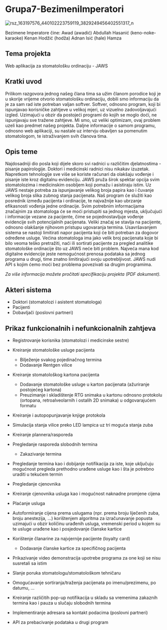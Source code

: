 # Grupa7-BezimeniImperatori

![rsz_163197576_440102223759119_3829249456402551317_n](https://user-images.githubusercontent.com/72881957/111922846-95f00b00-8a9c-11eb-91a0-1172b000775e.png)

Bezimene Imperatore čine: 
Awad (awadić) Abdullah 
Hasanić (keno-noke-karaoke) Kenan 
Hodžić (hodža) Adnan
Isić (hale) Hamza


## Tema projekta 
Web aplikacija za stomatološku ordinaciju - JAWS

## Kratki uvod 
Prilikom razgovora jednog našeg člana tima sa užim članom porodice koji je u skorije vrijeme otvorio stomatološku ordinaciju, dobili smo informaciju da je za sam rad iste potreban valjan softver. Softver, odnosno program, koji bi ispunjavao korisničke zahtjeve u velikoj mjeri, uz vizuelno zadovoljavajući izgled. Uzimajući  u obzir da postojeći programi do kojih se moglo doći, ne ispunjavaju sve tražene zahtjeve. Mi smo, uz veliki optimizam, ovaj problem uzeli kao predmet našeg projekta.
Daljne informacije o samom programu, odnosno web aplikaciji, su nastale uz intervju obavljen sa pomenutim stomatologom, te istraživanjem svih članova tima.

## Opis teme
Najdosadniji dio posla koji dijele skoro svi radnici u različitim djelatnostima - pisanje papirologije. Doktori i medicinski radnici nisu nikakav izuzetak. Napretkom tehnologije sve više se koriste računari da olakšaju vođenje i pisanje iste kroz digitalnu evidenciju. JAWS pruža širok spektar opcija svim stomatolozima i medicinskim osobljem koji pomažu i asistiraju istim. Uz JAWS nestaje potreba za ispunjavanje velikog broja papira kao i čuvanje velikog broja slika zubnog stanja pacijenata. Naš program će služiti kao posrednik između pacijenta i ordinacije, te najvažnije kao ubrzanje efikasnosti vođenja jedne ordinacije. Svim potrebnim informacijama značajnim za stomatologa će se moći pristupiti sa jednog mjesta, uključujući i informacije vezane za pacijente, čime se pojednostavljuje vođenje evidencije svih potencijalnih pacijenata. Veliki značaj se stavlja na pacijente, odnosno olakšanje njihovom pristupu ugovaranja termina. Usavršavanjem sistema se nastoji limitirati napor pacijenta koji će biti potreban za dogovor određene usluge.
Većina stomatologa ima jako velik broj pacijenata koje bi bilo veoma teško pretražiti, naći ili sortirati pacijente za pregled analitike stomatološke ordinacije što uz JAWS neće biti problem. Najveća mana kod digitalne evidencije jeste nemogućnost prenosa podataka sa jednog programa u drugi, time znatno limitirajući svoju upotrebljivost. JAWS nudi API s kojim ćemo moći bez problema povezivati sa drugim programima.

_Za više informacija možete pročitati specifikaciju projekta (PDF dokument)._ 
## Akteri sistema 
- Doktori (stomatolozi i asistent stomatologa)
- Pacijenti
- Dobavljači (poslovni partneri)

## Prikaz funkcionalnih i nefunkcionalnih zahtjeva
  - Registrovanje korisnika (stomatolozi i medicinske sestre)

  - Kreiranje stomatološke usluge pacijenta 
    - Bilježenje svakog pojedinačnog termina
    - Dodavanje Rentgen vilice
  
  - Kreiranje stomatološkog kartona pacijenta 
    - Dodavanje stomatološke usluge u karton pacijenata (ažuriranje postojećeg kartona)
    - Preuzimanje i skladištenje RTG snimaka u kartonu odnosno protokolu (ortopana, retroalveolarnih i ostalih 2D snimaka) u odgovarajućem formatu

  - Kreiranje i autopopunjavanje knjige protokola

  - Simulacija stanja vilice preko LED lampica uz tri moguća stanja zuba
  
  - Kreiranje plannera/rasporeda

  - Pregledanje rasporeda slobodnih termina  
    - Zakazivanje termina
   
  - Pregledanje termina kao i dobijanje notifikacija za iste, koje uključuju mogućnost pregleda prethodno urađene usluge kao i šta je potrebno uraditi u tekućem termin
  
  - Pregledanje cjenovnika

  - Kreiranje cjenovnika usluga kao i mogućnost naknadne promjene cijena

  - Plaćanje usluga

  - Autoformiranje cijena prema uslugama (npr. prema broju liječenih zuba, broju anestezija, ...) korištenjem algoritma za izračunavanje popusta uzimajući u obzir količinu urađenih usluga, vremenski period u kojem su te usluge urađene kao i posjedovanje članske kartice

  - Korištenje članarine za najvjernije pacijente (loyalty card)
    - Dodavanje članske kartice za specifičnog pacijenta

  - Prikazivanje video demonstracija upotrebe programa za one koji se nisu susretali sa istim
  
  - Slanje poruka stomatologu/stomatološkom tehničaru 

  - Omogućavanje sortiranja/traženja pacijenata po imenu/prezimenu, po datumu, ...   

  - Kreiranje različitih pop-up notifikacija u skladu sa vremenima zakaznih termina kao i pauza u slučaju slobodnih termina
   
  - Implementiranje adresara sa kontakt podacima (poslovni partneri)

  - API za prebacivanje podataka u drugi program
